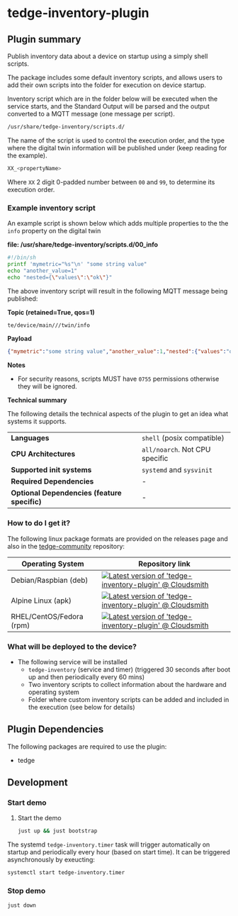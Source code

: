 # tedge-inventory-plugin

## Plugin summary

Publish inventory data about a device on startup using a simply shell scripts.

The package includes some default inventory scripts, and allows users to add their own scripts into the folder for execution on device startup.

Inventory script which are in the folder below will be executed when the service starts, and the Standard Output will be parsed and the output converted to a MQTT message (one message per script).

```sh
/usr/share/tedge-inventory/scripts.d/
```

The name of the script is used to control the execution order, and the type where the digital twin information will be published under (keep reading for the example).

```sh
XX_<propertyName>
```

Where `XX` 2 digit 0-padded number between `00` and `99`, to determine its execution order.

### Example inventory script

An example script is shown below which adds multiple properties to the the `info` property on the digital twin

**file: /usr/share/tedge-inventory/scripts.d/00_info**

```sh
#!/bin/sh
printf 'mymetric="%s"\n' "some string value"
echo "another_value=1"
echo "nested={\"values\":\"ok\"}"
```

The above inventory script will result in the following MQTT message being published:

**Topic (retained=True, qos=1)**

```sh
te/device/main///twin/info
```

**Payload**

```json
{"mymetric":"some string value","another_value":1,"nested":{"values":"ok"}}
```

**Notes**

* For security reasons, scripts MUST have `0755` permissions otherwise they will be ignored.

**Technical summary**

The following details the technical aspects of the plugin to get an idea what systems it supports.

|||
|--|--|
|**Languages**|`shell` (posix compatible)|
|**CPU Architectures**|`all/noarch`. Not CPU specific|
|**Supported init systems**|`systemd` and `sysvinit`|
|**Required Dependencies**|-|
|**Optional Dependencies (feature specific)**|-|

### How to do I get it?

The following linux package formats are provided on the releases page and also in the [tedge-community](https://cloudsmith.io/~thinedge/repos/community/packages/) repository:

|Operating System|Repository link|
|--|--|
|Debian/Raspbian (deb)|[![Latest version of 'tedge-inventory-plugin' @ Cloudsmith](https://api-prd.cloudsmith.io/v1/badges/version/thinedge/community/deb/tedge-inventory-plugin/latest/a=all;d=any-distro%252Fany-version;t=binary/?render=true&show_latest=true)](https://cloudsmith.io/~thinedge/repos/community/packages/detail/deb/tedge-inventory-plugin/latest/a=all;d=any-distro%252Fany-version;t=binary/)|
|Alpine Linux (apk)|[![Latest version of 'tedge-inventory-plugin' @ Cloudsmith](https://api-prd.cloudsmith.io/v1/badges/version/thinedge/community/alpine/tedge-inventory-plugin/latest/a=noarch;d=alpine%252Fany-version/?render=true&show_latest=true)](https://cloudsmith.io/~thinedge/repos/community/packages/detail/alpine/tedge-inventory-plugin/latest/a=noarch;d=alpine%252Fany-version/)|
|RHEL/CentOS/Fedora (rpm)|[![Latest version of 'tedge-inventory-plugin' @ Cloudsmith](https://api-prd.cloudsmith.io/v1/badges/version/thinedge/community/rpm/tedge-inventory-plugin/latest/a=noarch;d=any-distro%252Fany-version;t=binary/?render=true&show_latest=true)](https://cloudsmith.io/~thinedge/repos/community/packages/detail/rpm/tedge-inventory-plugin/latest/a=noarch;d=any-distro%252Fany-version;t=binary/)|

### What will be deployed to the device?

* The following service will be installed
    * `tedge-inventory` (service and timer) (triggered 30 seconds after boot up and then periodically every 60 mins)
    * Two inventory scripts to collect information about the hardware and operating system
    * Folder where custom inventory scripts can be added and included in the execution (see below for details)

## Plugin Dependencies

The following packages are required to use the plugin:

* tedge

## Development

### Start demo

1. Start the demo

    ```sh
    just up && just bootstrap
    ```

The systemd `tedge-inventory.timer` task will trigger automatically on startup and periodically every hour (based on start time). It can be triggered asynchronously by exeucting:

```sh
systemctl start tedge-inventory.timer
```

### Stop demo

```sh
just down
```
